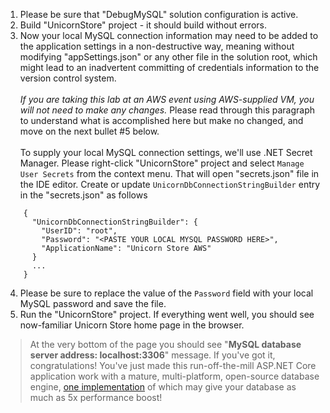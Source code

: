 <!--
+++
title = "Verifying MySQL Support"
menutitle = "Verifying MySQL Support Locally"
date = 2019-10-15T23:47:33-04:00
weight = 75
pre = "<b>7.5 </b>"
+++
-->
1. Please be sure that "DebugMySQL" solution configuration is active.
2. Build "UnicornStore" project - it should build without errors.
3. Now your local MySQL connection information may need to be added to the application settings in a non-destructive way, meaning without modifying "appSettings.json" or any other file in the solution root, which might lead to an inadvertent committing of credentials information to the version control system.<br/><br/>
*If you are taking this lab at an AWS event using AWS-supplied VM, you will not need to make any changes.* Please read through this paragraph  to understand what is accomplished here but make no changed, and move on the next bullet #5 below.<br/><br/>
To supply your local MySQL connection settings, we'll use .NET Secret Manager. Please right-click "UnicornStore" project and select `Manage User Secrets` from the context menu. That will open "secrets.json" file in the IDE editor.
  Create or update `UnicornDbConnectionStringBuilder` entry in the "secrets.json" as follows
  ```
      {
        "UnicornDbConnectionStringBuilder": {
          "UserID": "root",
          "Password": "<PASTE YOUR LOCAL MYSQL PASSWORD HERE>",
          "ApplicationName": "Unicorn Store AWS"
        }
        ...
      }
  ```
4. Please be sure to replace the value of the `Password` field with your local MySQL password and save the file.
5. Run the "UnicornStore" project. If everything went well, you should see now-familiar Unicorn Store home page in the browser. 
  
  > At the very bottom of the page you should see "**MySQL database server address: localhost:3306**" message. If you've got it, congratulations! You've just made this run-off-the-mill ASP.NET Core application work with a mature, multi-platform, open-source database engine, [one implementation](https://aws.amazon.com/rds/aurora/mysql-features/) of which may give your database as much as 5x performance boost!